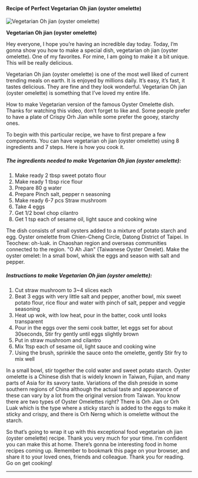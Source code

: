             

#### Recipe of Perfect Vegetarian Oh jian (oyster omelette)

![Vegetarian Oh jian (oyster omelette)](https://img-global.cpcdn.com/recipes/15bfa58d16afa941/751x532cq70/vegetarian-oh-jian-oyster-omelette-recipe-main-photo.jpg)

**Vegetarian Oh jian (oyster omelette)**

Hey everyone, I hope you’re having an incredible day today. Today, I’m gonna show you how to make a special dish, vegetarian oh jian (oyster omelette). One of my favorites. For mine, I am going to make it a bit unique. This will be really delicious.

Vegetarian Oh jian (oyster omelette) is one of the most well liked of current trending meals on earth. It is enjoyed by millions daily. It’s easy, it’s fast, it tastes delicious. They are fine and they look wonderful. Vegetarian Oh jian (oyster omelette) is something that I’ve loved my entire life.

How to make Vegetarian version of the famous Oyster Omelette dish. Thanks for watching this video, don't forget to like and. Some people prefer to have a plate of Crispy Orh Jian while some prefer the gooey, starchy ones.

To begin with this particular recipe, we have to first prepare a few components. You can have vegetarian oh jian (oyster omelette) using 8 ingredients and 7 steps. Here is how you cook it.

##### The ingredients needed to make Vegetarian Oh jian (oyster omelette):

1.  Make ready 2 tbsp sweet potato flour
2.  Make ready 1 tbsp rice flour
3.  Prepare 80 g water
4.  Prepare Pinch salt, pepper n seasoning
5.  Make ready 6-7 pcs Straw mushroom
6.  Take 4 eggs
7.  Get 1/2 bowl chop cilantro
8.  Get 1 tsp each of sesame oil, light sauce and cooking wine

The dish consists of small oysters added to a mixture of potato starch and egg. Oyster omelette from Chien-Cheng Circle, Datong District of Taipei. In Teochew: oh-luak. in Chaoshan region and overseas communities connected to the region. "O Ah Jian" (Taiwanese Oyster Omelet). Make the oyster omelet: In a small bowl, whisk the eggs and season with salt and pepper.

##### Instructions to make Vegetarian Oh jian (oyster omelette):

1.  Cut straw mushroom to 3~4 slices each
2.  Beat 3 eggs with very little salt and pepper, another bowl, mix sweet potato flour, rice flour and water with pinch of salt, pepper and veggie seasoning
3.  Heat up wok, with low heat, pour in the batter, cook until looks transparent
4.  Pour in the eggs over the semi cook batter, let eggs set for about 30seconds, Stir fry gently until eggs slightly brown
5.  Put in straw mushroom and cilantro
6.  Mix 1tsp each of sesame oil, light sauce and cooking wine
7.  Using the brush, sprinkle the sauce onto the omelette, gently Stir fry to mix well

In a small bowl, stir together the cold water and sweet potato starch. Oyster omelette is a Chinese dish that is widely known in Taiwan, Fujian, and many parts of Asia for its savory taste. Variations of the dish preside in some southern regions of China although the actual taste and appearance of these can vary by a lot from the original version from Taiwan. You know there are two types of Oyster Omelettes right? There is Orh Jian or Orh Luak which is the type where a sticky starch is added to the eggs to make it sticky and crispy, and there is Orh Nerng which is omelette without the starch.

So that’s going to wrap it up with this exceptional food vegetarian oh jian (oyster omelette) recipe. Thank you very much for your time. I’m confident you can make this at home. There’s gonna be interesting food in home recipes coming up. Remember to bookmark this page on your browser, and share it to your loved ones, friends and colleague. Thank you for reading. Go on get cooking!

* * *